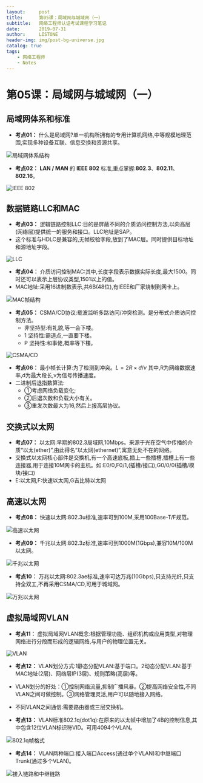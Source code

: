 ```yaml
---
layout:     post
title:      第05课：局域网与城域网（一）
subtitle:   网络工程师认证考试课程学习笔记
date:       2019-07-31
author:     LISTONE
header-img: img/post-bg-universe.jpg
catalog: true
tags:
    - 网络工程师
    - Notes
---
```


# 第05课：局域网与城域网（一）
## 局域网体系和标准
- **考点01：** 什么是局域网?单一机构所拥有的专用计算机网络,中等规模地理范围,实现多种设备互联、信息交换和资源共享。

![局域网体系结构](http://wx4.sinaimg.cn/large/007cEDWily1g5j7meqaatj30kg090dik.jpg)

- **考点02：** **LAN / MAN** 的 **IEEE 802** 标准,重点掌握:**802.3**、**802.11**、**802.16**。

![IEEE 802](http://wx1.sinaimg.cn/large/007cEDWily1g5j7mkvptdj30mh0a2k0j.jpg)

## 数据链路LLC和MAC
- **考点03：** 逻辑链路控制LLC:目的是屏蔽不同的介质访问控制方法,以向高层(网络层)提供统一的服务和接口。LLC地址是SAP。
- 这个标准与HDLC是兼容的,无帧校验字段,放到了MAC层。同时提供目标地址和源地址字段。

![LLC](http://wx1.sinaimg.cn/large/007cEDWily1g5j7mr82l3j30l1035q3l.jpg)

- **考点04：** 介质访问控制MAC:其中,长度字段表示数据实际长度,最大1500。同时还可以表示上层协议类型,1501以上的值。
- MAC地址:采用16进制数表示,共6B(48位),有IEEE和厂家烧制到网卡上。

![MAC帧结构](http://wx1.sinaimg.cn/large/007cEDWily1g5j7mxi2opj30m4066go8.jpg)

- **考点05：** CSMA/CD协议:载波监听多路访问/冲突检测。是分布式介质访问控制方法。
  - 非坚持型:有礼貌,等一会下楼。
  - 1 坚持性:霸道点,一直要下楼。
  - P 坚持性:和事佬,概率等下楼。

![CSMA/CD](http://wx3.sinaimg.cn/large/007cEDWily1g5j7n38w1lj30lp04idk0.jpg)

- **考点06：** 最小帧长计算:为了检测到冲突。$L = 2R \times d/v$ 其中,R为网络数据速率,d为最大段长,v为信号传播速度。
- 二进制后退指数算法:
  - ①考虑网络负载变化;
  - ②后退次数和负载大小有关。
  - ③重发次数最大为16,然后上报高层协议。

## 交换式以太网
- **考点07：** 以太网:早期的802.3局域网,10Mbps。来源于光在空气中传播的介质“以太(ether)”,由此得名“以太网(ethernet)”,寓意无处不在的网络。
- 交换式以太网核心部件是交换机,有一个高速底板,插上一些插槽,插槽上有一些连接器,用于连接10M网卡的主机。如:E0/0,F0/1,(插槽/接口);G0/0/0(插槽/模块/接口)
- E:以太网,F:快速以太网,G吉比特以太网

## 高速以太网
- **考点08：** 快速以太网:802.3u标准,速率可到100M,采用100Base-T/F规范。

![高速以太网](http://wx4.sinaimg.cn/large/007cEDWily1g5j7nh3yfhj30k209242c.jpg)

- **考点09：** 千兆以太网:802.3z标准,速率可到1000M(1Gbps),兼容10M/100M以太网。

![千兆以太网](http://wx1.sinaimg.cn/large/007cEDWily1g5j7nmqbrcj30k0098n19.jpg)

- **考点10：** 万兆以太网:802.3ae标准,速率可达万兆(10Gbps),只支持光纤,只支持全双工,不再采用CSMA/CD,可用于城域网。

![万兆以太网](http://wx3.sinaimg.cn/large/007cEDWily1g5j7nuc87tj30kk086adx.jpg)

## 虚拟局域网VLAN

- **考点11：** 虚拟局域网VLAN概念:根据管理功能、组织机构或应用类型,对物理网络进行分段而形成的逻辑网络,与用户的物理位置无关。

![VLAN](http://wx2.sinaimg.cn/large/007cEDWily1g5j7o1qrejj30hx095n0k.jpg)

- **考点12：** VLAN划分方式:1静态分配VLAN:基于端口。2动态分配VLAN:基于MAC地址(2层)、网络层IP(3层)、规则策略(高层)等。
- VLAN划分的好处：①控制网络流量,抑制广播风暴。②提高网络安全性,不同VLAN之间可做控制。③网络管理灵活,用户可以随地接入网络。
- 不同VLAN之间通信:需要路由器或三层交换机。

- **考点13：** VLAN标准802.1q(dot1q):在原来的以太帧中增加了4B的控制信息,其中包含12位VLAN标识符VID。可用4094个VLAN。

![802.1q帧格式](http://wx1.sinaimg.cn/large/007cEDWily1g5j7oc4bj6j30jg07rabp.jpg)

- **考点14：** VLAN两种端口:接入端口Access(通过单个VLAN)和中继端口Trunk(通过多个VLAN)。

![接入链路和中继链路](http://wx2.sinaimg.cn/large/007cEDWily1g5j7ohf669j30je06dgnq.jpg)

